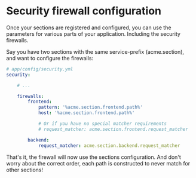 Security firewall configuration
===============================

Once your sections are registered and configured,
you can use the parameters for various parts of your application.
Including the security firewalls.

Say you have two sections with the same service-prefix (acme.section),
and want to configure the firewalls:

```yaml
# app/config/security.yml
security:

    # ...

    firewalls:
        frontend:
            pattern: '%acme.section.frontend.path%'
            host: '%acme.section.frontend.path%'

            # Or if you have no special matcher requirements
            # request_matcher: acme.section.frontend.request_matcher

        backend:
            request_matcher: acme.section.backend.request_matcher

```

That's it, the firewall will now use the sections configuration.
And don't worry about the correct order, each path is constructed
to never match for other sections!
